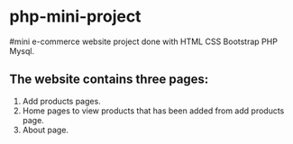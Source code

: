 # php-mini-project
#mini e-commerce website project done with HTML CSS Bootstrap PHP Mysql.
## The website contains three pages:
1. Add products pages.
2. Home pages to view products that has been added from add products page.
3. About page.
